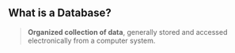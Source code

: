 ## What is  a Database?
> **Organized collection of data**, generally stored and accessed electronically from a computer system.